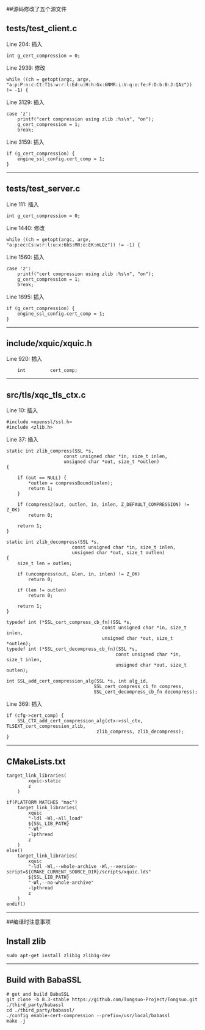 ##源码修改了五个源文件
## tests/test_client.c
Line 204: 插入

    int g_cert_compression = 0;

Line 2939: 修改

    while ((ch = getopt(argc, argv, "a:p:P:n:c:Ct:T1s:w:r:l:Ed:u:H:h:Gx:6NMR:i:V:q:o:fe:F:D:b:B:J:QAz")) != -1) {

Line 3129: 插入

    case 'z':
        printf("cert compression using zlib :%s\n", "on");
        g_cert_compression = 1;
        break;

Line 3159: 插入

    if (g_cert_compression) {
        engine_ssl_config.cert_comp = 1;
    }

***
## tests/test_server.c
Line 111: 插入

    int g_cert_compression = 0;


Line 1440: 修改

    while ((ch = getopt(argc, argv, "a:p:ec:Cs:w:r:l:u:x:6bS:MR:o:EK:mLQz")) != -1) {

Line 1560: 插入

    case 'z':
        printf("cert compression using zlib :%s\n", "on");
        g_cert_compression = 1;
        break;

Line 1695: 插入

    if (g_cert_compression) {
        engine_ssl_config.cert_comp = 1;
    }
***
## include/xquic/xquic.h
Line 920: 插入

        int         cert_comp;


***
## src/tls/xqc_tls_ctx.c
Line 10: 插入

    #include <openssl/ssl.h>
    #include <zlib.h>

Line 37: 插入

    static int zlib_compress(SSL *s,
                         const unsigned char *in, size_t inlen,
                         unsigned char *out, size_t *outlen)
    {

        if (out == NULL) {
            *outlen = compressBound(inlen);
            return 1;
        }

        if (compress2(out, outlen, in, inlen, Z_DEFAULT_COMPRESSION) != Z_OK)
            return 0;

        return 1;
    }

    static int zlib_decompress(SSL *s,
                            const unsigned char *in, size_t inlen,
                            unsigned char *out, size_t outlen)
    {
        size_t len = outlen;

        if (uncompress(out, &len, in, inlen) != Z_OK)
            return 0;

        if (len != outlen)
            return 0;

        return 1;
    }

    typedef int (*SSL_cert_compress_cb_fn)(SSL *s,
                                       const unsigned char *in, size_t inlen,
                                       unsigned char *out, size_t *outlen);
    typedef int (*SSL_cert_decompress_cb_fn)(SSL *s,
                                            const unsigned char *in, size_t inlen,
                                            unsigned char *out, size_t outlen);

    int SSL_add_cert_compression_alg(SSL *s, int alg_id,
                                    SSL_cert_compress_cb_fn compress,
                                    SSL_cert_decompress_cb_fn decompress);

Line 369: 插入

    if (cfg->cert_comp) {
        SSL_CTX_add_cert_compression_alg(ctx->ssl_ctx, TLSEXT_cert_compression_zlib,
                                     zlib_compress, zlib_decompress);
    }

***
## CMakeLists.txt

    target_link_libraries(
            xquic-static
            z
        )

    if(PLATFORM MATCHES "mac")
        target_link_libraries(
            xquic
            "-ldl -Wl,-all_load"
            ${SSL_LIB_PATH}
            "-Wl"
            -lpthread
            z
        )
    else()
        target_link_libraries(
            xquic
            "-ldl -Wl,--whole-archive -Wl,--version-script=${CMAKE_CURRENT_SOURCE_DIR}/scripts/xquic.lds"
            ${SSL_LIB_PATH}
            "-Wl,--no-whole-archive"
            -lpthread
            z
        )
    endif()

***
##编译时注意事项
## Install zlib
    sudo apt-get install zlib1g zlib1g-dev

***
## Build with BabaSSL
    # get and build BabaSSL
    git clone -b 8.3-stable https://github.com/Tongsuo-Project/Tongsuo.git ./third_party/babassl
    cd ./third_party/babassl/
    ./config enable-cert-compression --prefix=/usr/local/babassl
    make -j
